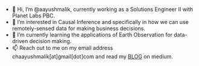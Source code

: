 - 👋 Hi, I’m @aayushmalik, currently working as a Solutions Engineer II with Planet Labs PBC.
- 👀 I’m interested in Causal Inference and specifically in how we can use remotely-sensed data for making business decisions.
- 🌱 I’m currently learning the applications of Earth Observation for data-driven decision making.
- 📫 Reach out to me on my email address chaayushmalik[at]gmail[dot]com and read my [BLOG](https://chaayushmalik.medium.com/) on medium.
